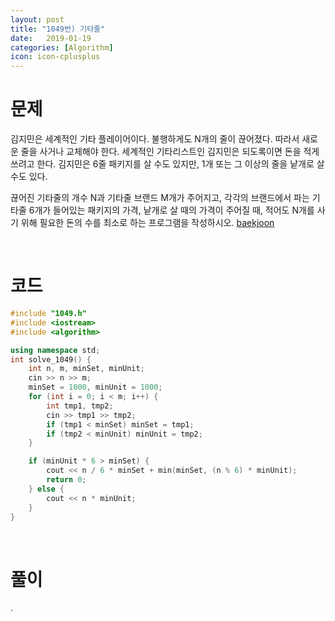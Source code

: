 ```yaml
---
layout: post
title: "1049번) 기타줄"
date:   2019-01-19
categories: [Algorithm]
icon: icon-cplusplus
---
```


# 문제
김지민은 세계적인 기타 플레이어이다. 불행하게도 N개의 줄이 끊어졌다. 따라서 새로운 줄을 사거나 교체해야 한다. 세계적인 기타리스트인 김지민은 되도록이면 돈을 적게 쓰려고 한다. 김지민은 6줄 패키지를 살 수도 있지만, 1개 또는 그 이상의 줄을 낱개로 살 수도 있다.

끊어진 기타줄의 개수 N과 기타줄 브랜드 M개가 주어지고, 각각의 브랜드에서 파는 기타줄 6개가 들어있는 패키지의 가격, 낱개로 살 때의 가격이 주어질 때, 적어도 N개를 사기 위해 필요한 돈의 수를 최소로 하는 프로그램을 작성하시오. [baekjoon](https://www.acmicpc.net/problem/1049)

<br>

# 코드
```c++
#include "1049.h"
#include <iostream>
#include <algorithm>

using namespace std;
int solve_1049() {
    int n, m, minSet, minUnit;
    cin >> n >> m;
    minSet = 1000, minUnit = 1000;
    for (int i = 0; i < m; i++) {
        int tmp1, tmp2;
        cin >> tmp1 >> tmp2;
        if (tmp1 < minSet) minSet = tmp1;
        if (tmp2 < minUnit) minUnit = tmp2;
    }

    if (minUnit * 6 > minSet) {
        cout << n / 6 * minSet + min(minSet, (n % 6) * minUnit);
        return 0;
    } else {
        cout << n * minUnit;
    }
}
```

<br>

# 풀이
.
